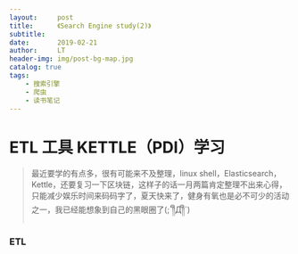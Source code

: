 ```yaml
---
layout:     post
title:      《Search Engine study(2)》
subtitle:   
date:       2019-02-21
author:     LT
header-img: img/post-bg-map.jpg
catalog: true
tags:
    - 搜索引擎
    - 爬虫
    - 读书笔记
---
```

# ETL 工具 KETTLE（PDI）学习

> 最近要学的有点多，很有可能来不及整理，linux shell，Elasticsearch，Kettle，还要复习一下区块链，这样子的话一月两篇肯定整理不出来心得，只能减少娱乐时间来码码字了，夏天快来了，健身有氧也是必不可少的活动之一，我已经能想象到自己的黑眼圈了(;´༎ຶД༎ຶ`)

### ETL